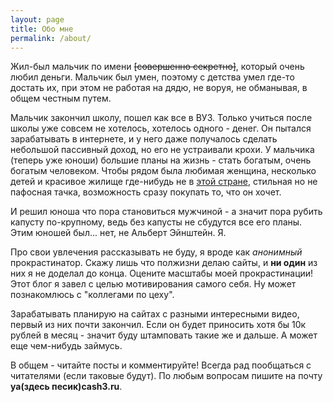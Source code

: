```yaml
---
layout: page
title: Обо мне
permalink: /about/
---
```

Жил-был мальчик по имени ~~[совершенно секретно]~~, который очень любил деньги. Мальчик был умен, поэтому с детства умел где-то достать их, при этом не работая на дядю, не воруя, не обманывая, в общем честным путем.

Мальчик закончил школу, пошел как все в ВУЗ. Только учиться после школы уже совсем не хотелось, хотелось одного - денег. Он пытался зарабатывать в интернете, и у него даже получалось сделать небольшой пассивный доход, но его не устраивали крохи. У мальчика (теперь уже юноши) большие планы на жизнь - стать богатым, очень богатым человеком. Чтобы рядом была любимая женщина, несколько детей и красивое жилище где-нибудь не в <a href="https://ru.wikipedia.org/wiki/%D0%A0%D0%BE%D1%81%D1%81%D0%B8%D1%8F" target="_blank">этой стране</a>, стильная но не пафосная тачка, возможность сразу покупать то, что он хочет.

И решил юноша что пора становиться мужчиной - а значит пора рубить капусту по-крупному, ведь без капусты не сбудутся все его планы. Этим юношей был... нет, не Альберт Эйнштейн. Я.

Про свои увлечения рассказывать не буду, я вроде как _анонимный_ прокрастинатор. Скажу лишь что полжизни делаю сайты, и __ни один__ из них я не доделал до конца. Оцените масштабы моей прокрастинации! Этот блог я завел с целью мотивирования самого себя. Ну может познакомлюсь с "коллегами по цеху".

Зарабатывать планирую на сайтах с разными интересными видео, первый из них почти закончил. Если он будет приносить  хотя бы 10к рублей в месяц - значит буду штамповать такие же и дальше. А может еще чем-нибудь займусь.

В общем - читайте посты и комментируйте! Всегда рад пообщаться с читателями (если таковые будут). По любым вопросам пишите на почту __ya(здесь песик)cash3.ru__.

